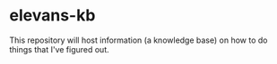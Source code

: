 # elevans-kb
This repository will host information (a knowledge base) on how to do things that I've figured out.
